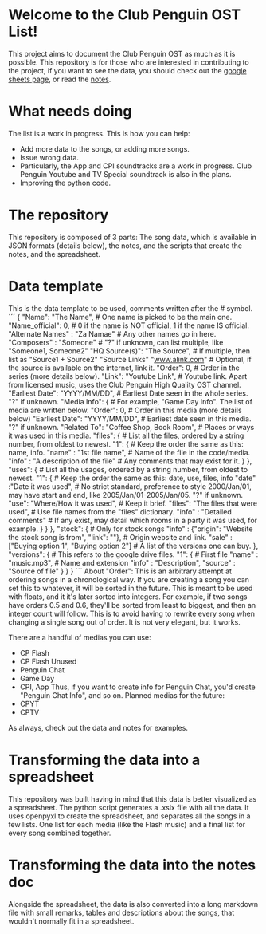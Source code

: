 # Welcome to the Club Penguin OST List!

This project aims to document the Club Penguin OST as much as it is possible. This repository is for those who are interested in contributing to the project, if you want to see the data, you should check out the [google sheets page](https://docs.google.com/spreadsheets/d/140Kui6g27N4FXXKX844JWxprgJ6xwbSBso8AGXaLYLM/edit#gid=1754104519), or read the [notes](https://github.com/nhaar/CPOSTList/blob/main/notes.md).

# What needs doing

The list is a work in progress. This is how you can help:
- Add more data to the songs, or adding more songs.
- Issue wrong data.
- Particularly, the App and CPI soundtracks are a work in progress. Club Penguin Youtube and TV Special soundtrack is also in the plans.
- Improving the python code.

# The repository

This repository is composed of 3 parts: The song data, which is available in JSON formats (details below), the notes, and the scripts that create the notes, and the spreadsheet.

# Data template

This is the data template to be used, comments written after the # symbol.
´´´
{
    "Name": "The Name", # One name is picked to be the main one.
    "Name_official": 0, # 0 if the name is NOT official, 1 if the name IS official.
    "Alternate Names" : "Za Namae" # Any other names go in here.
    "Composers" : "Someone" # "?" if unknown, can list multiple, like "Someone1, Someone2"
    "HQ Source(s)": "The Source", # If multiple, then list as "Source1 + Source2"
    "Source Links" "www.alink.com" # Optional, if the source is available on the internet, link it.
    "Order": 0, # Order in the series (more details below).
    "Link": "Youtube Link", # Youtube link. Apart from licensed music, uses the Club Penguin High Quality OST channel.
    "Earliest Date": "YYYY/MM/DD", # Earliest Date seen in the whole series. "?" if unknown.
    "Media Info": { # For example, "Game Day Info". The list of media are written below.
        "Order": 0, # Order in this media (more details below)
        "Earliest Date": "YYYY/MM/DD", # Earliest date seen in this media. "?" if unknown.
        "Related To": "Coffee Shop, Book Room", # Places or ways it was used in this media.
        "files": { # List all the files, ordered by a string number, from oldest to newest.
            "1": { # Keep the order the same as this: name, info.
                "name" : "1st file name", # Name of the file in the code/media.
                "info" : "A description of the file" # Any comments that may exist for it.
            }
        },
        "uses": { # List all the usages, ordered by a string number, from oldest to newest.
            "1": { # Keep the order the same as this: date, use, files, info
                "date" :"Date it was used", # No strict standard, preference to style 2000/Jan/01, may have start and end, like 2005/Jan/01-2005/Jan/05. "?" if unknown.
                "use": "Where/How it was used", # Keep it brief.
                "files": "The files that were used", # Use file names from the "files" dictionary.
                "info" : "Detailed comments" # If any exist, may detail which rooms in a party it was used, for example.
            }
        }
    },
	"stock": { # Only for stock songs
		"info" : {"origin": "Website the stock song is from", "link": ""}, # Origin website and link.
		"sale" : ["Buying option 1", "Buying option 2"] # A list of the versions one can buy.
	},
    "versions": { # This refers to the google drive files.
        "1": { # First file
            "name" : "music.mp3", # Name and extension
            "info" : "Description",
            "source" : "Source of file"
        }
    }
}
´´´
About "Order": This is an arbitrary attempt at ordering songs in a chronological way. If you are creating a song you can set this to whatever, it will be sorted in the future. This is meant to be used with floats, and it it's later sorted into integers. For example, if two songs have orders 0.5 and 0.6, they'll be sorted from least to biggest, and then an integer count will follow. This is to avoid having to rewrite every song when changing a single song out of order. It is not very elegant, but it works.

There are a handful of medias you can use:
- CP Flash
- CP Flash Unused
- Penguin Chat
- Game Day
- CPI, App
Thus, if you want to create info for Penguin Chat, you'd create "Penguin Chat Info", and so on. Planned medias for the future:
- CPYT
- CPTV

As always, check out the data and notes for examples.

# Transforming the data into a spreadsheet

This repository was built having in mind that this data is better visualized as a spreadsheet. The python script generates a .xslx file with all the data. It uses openpyxl to create the spreadsheet, and separates all the songs in a few lists. One list for each media (like the Flash music) and a final list for every song combined together.

# Transforming the data into the notes doc

Alongside the spreadsheet, the data is also converted into a long markdown file with small remarks, tables and descriptions about the songs, that wouldn't normally fit in a spreadsheet.
